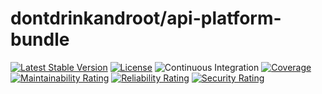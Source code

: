 dontdrinkandroot/api-platform-bundle
====================================

[![Latest Stable Version](http://poser.pugx.org/dontdrinkandroot/api-platform-bundle/v)](https://packagist.org/packages/dontdrinkandroot/api-platform-bundle)
[![License](http://poser.pugx.org/dontdrinkandroot/api-platform-bundle/license)](https://packagist.org/packages/dontdrinkandroot/api-platform-bundle)
![Continuous Integration](https://github.com/dontdrinkandroot/api-platform-bundle.php/actions/workflows/continuous-integration.yml/badge.svg)
[![Coverage](https://sonarcloud.io/api/project_badges/measure?project=dontdrinkandroot_api-platform-bundle.php&metric=coverage)](https://sonarcloud.io/dashboard?id=dontdrinkandroot_api-platform-bundle.php)
[![Maintainability Rating](https://sonarcloud.io/api/project_badges/measure?project=dontdrinkandroot_api-platform-bundle.php&metric=sqale_rating)](https://sonarcloud.io/dashboard?id=dontdrinkandroot_api-platform-bundle.php)
[![Reliability Rating](https://sonarcloud.io/api/project_badges/measure?project=dontdrinkandroot_api-platform-bundle.php&metric=reliability_rating)](https://sonarcloud.io/dashboard?id=dontdrinkandroot_api-platform-bundle.php)
[![Security Rating](https://sonarcloud.io/api/project_badges/measure?project=dontdrinkandroot_api-platform-bundle.php&metric=security_rating)](https://sonarcloud.io/dashboard?id=dontdrinkandroot_api-platform-bundle.php)
